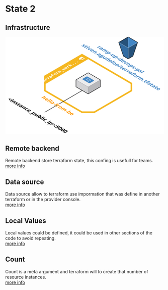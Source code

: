 # State 2
## Infrastructure
![Infrastructure State 2](../images/state_2.svg)
## Remote backend
Remote backend store terraform state, this confing is usefull for teams.  
[more info](https://www.terraform.io/docs/language/settings/backends/remote.html)
## Data source
Data source allow to terraform use impormation that was define in another terraform or in the provider console.  
[more info](https://www.terraform.io/docs/language/data-sources/index.html)
## Local Values
Local values could be defined, it could be used in other sections of the code to avoid repeating.  
[more info](https://www.terraform.io/docs/language/values/locals.html)
## Count
Count is a meta argument and terraform will to create that number of resource instances.  
[more info](https://www.terraform.io/docs/language/meta-arguments/count.html)